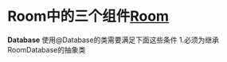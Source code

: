 # Room中的三个组件[Room](https://developer.android.com/training/data-storage/room)
**Database**
    使用@Database的类需要满足下面这些条件
    1.必须为继承RoomDatabase的抽象类
